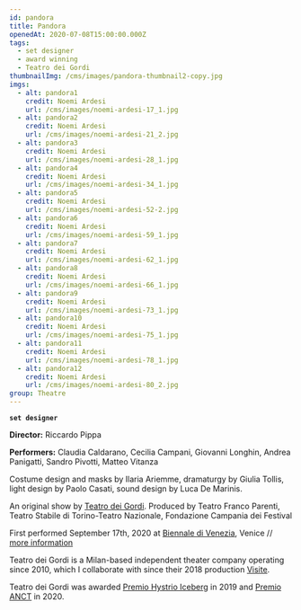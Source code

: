```yaml
---
id: pandora
title: Pandora
openedAt: 2020-07-08T15:00:00.000Z
tags:
  - set designer
  - award winning
  - Teatro dei Gordi
thumbnailImg: /cms/images/pandora-thumbnail2-copy.jpg
imgs:
  - alt: pandora1
    credit: Noemi Ardesi
    url: /cms/images/noemi-ardesi-17_1.jpg
  - alt: pandora2
    credit: Noemi Ardesi
    url: /cms/images/noemi-ardesi-21_2.jpg
  - alt: pandora3
    credit: Noemi Ardesi
    url: /cms/images/noemi-ardesi-28_1.jpg
  - alt: pandora4
    credit: Noemi Ardesi
    url: /cms/images/noemi-ardesi-34_1.jpg
  - alt: pandora5
    credit: Noemi Ardesi
    url: /cms/images/noemi-ardesi-52-2.jpg
  - alt: pandora6
    credit: Noemi Ardesi
    url: /cms/images/noemi-ardesi-59_1.jpg
  - alt: pandora7
    credit: Noemi Ardesi
    url: /cms/images/noemi-ardesi-62_1.jpg
  - alt: pandora8
    credit: Noemi Ardesi
    url: /cms/images/noemi-ardesi-66_1.jpg
  - alt: pandora9
    credit: Noemi Ardesi
    url: /cms/images/noemi-ardesi-73_1.jpg
  - alt: pandora10
    credit: Noemi Ardesi
    url: /cms/images/noemi-ardesi-75_1.jpg
  - alt: pandora11
    credit: Noemi Ardesi
    url: /cms/images/noemi-ardesi-78_1.jpg
  - alt: pandora12
    credit: Noemi Ardesi
    url: /cms/images/noemi-ardesi-80_2.jpg
group: Theatre
---
```

**`set designer`**

**Director:** Riccardo Pippa

**Performers:** Claudia Caldarano, Cecilia Campani, Giovanni Longhin, Andrea Panigatti, Sandro Pivotti, Matteo Vitanza

Costume design and masks by Ilaria Ariemme, dramaturgy by Giulia Tollis, light design by Paolo Casati, sound design by Luca De Marinis.

An original show by [Teatro dei Gordi](https://www.teatrodeigordi.it/en/home/). Produced by Teatro Franco Parenti, Teatro Stabile di Torino-Teatro Nazionale, Fondazione Campania dei Festival

First performed September 17th, 2020 at [Biennale di Venezia](https://www.labiennale.org/en/theatre/2020/theatre-performances/teatro-dei-gordi-pandora), Venice // [more information](https://www.teatrodeigordi.it/en/pandora-2/)

Teatro dei Gordi is a Milan-based independent theater company operating since 2010, which I collaborate with since their 2018 production [Visite](/projects/visite). 

Teatro dei Gordi was awarded [Premio Hystrio Iceberg](https://www.premiohystrio.org/le-motivazioni-del-2019) in 2019 and [Premio ANCT](http://www.criticiditeatro.it/i-premi-anct-toccano-verona-allo-scenografo-antonio-panzuto-e-al-regista-riccardo-pippa/) in 2020.
